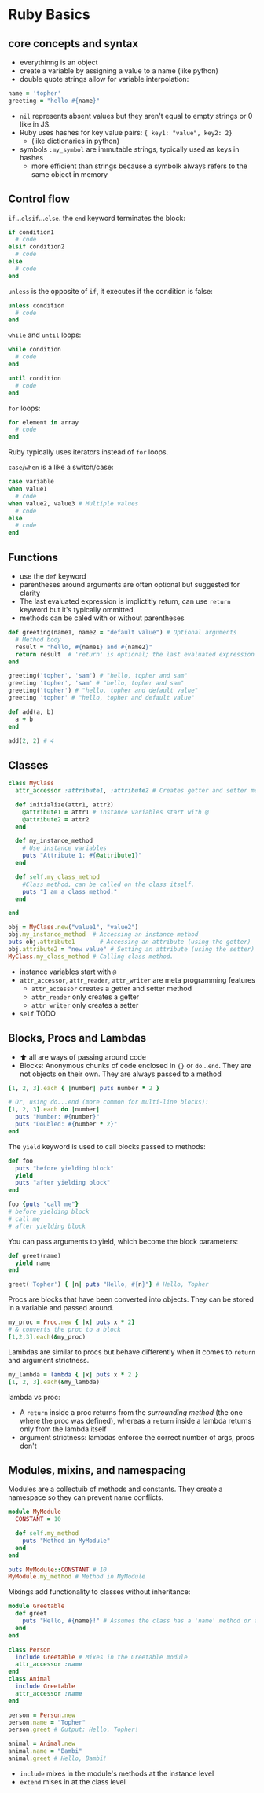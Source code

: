# Ruby Basics

## core concepts and syntax

- everythinng is an object
- create a variable by assigning a value to a name (like python)
- double quote strings allow for variable interpolation:

```rb
name = 'topher'
greeting = "hello #{name}"
```

- `nil` represents absent values but they aren't equal to empty strings or 0 like in JS.
- Ruby uses hashes for key value pairs: `{ key1: "value", key2: 2}`
  - (like dictionaries in python)
- symbols `:my_symbol` are immutable strings, typically used as keys in hashes
  - more efficient than strings because a symbolk always refers to the same object in memory

## Control flow

`if`...`elsif`...`else`. the `end` keyword terminates the  block:

```rb
if condition1
  # code
elsif condition2
  # code
else
  # code
end
```

`unless` is the opposite of `if`, it executes if the condition is false:

```rb
unless condition
  # code
end
```

`while` and `until` loops:

```rb
while condition
  # code
end

until condition
  # code
end
```

`for` loops:

```rb
for element in array
  # code
end
```

Ruby typically uses iterators instead of `for` loops.

`case`/`when` is a like a switch/case:

```rb
case variable
when value1
  # code
when value2, value3 # Multiple values
  # code
else
  # code
end
```

## Functions

- use the `def` keyword
- parentheses around arguments are often optional but suggested for clarity
- The last evaluated expression is implictitly return, can use `return` keyword but it's typically ommitted.
- methods can be caled with or without parentheses

```rb
def greeting(name1, name2 = "default value") # Optional arguments
  # Method body
  result = "hello, #{name1} and #{name2}"
  return result  # 'return' is optional; the last evaluated expression is returned
end

greeting('topher', 'sam') # "hello, topher and sam"
greeting 'topher', 'sam' # "hello, topher and sam"
greeting('topher') # "hello, topher and default value"
greeting 'topher' # "hello, topher and default value"

def add(a, b)
  a + b
end

add(2, 2) # 4
```

## Classes

```rb
class MyClass
  attr_accessor :attribute1, :attribute2 # Creates getter and setter methods

  def initialize(attr1, attr2)
    @attribute1 = attr1 # Instance variables start with @
    @attribute2 = attr2
  end

  def my_instance_method
    # Use instance variables
    puts "Attribute 1: #{@attribute1}"
  end

  def self.my_class_method
    #Class method, can be called on the class itself.
    puts "I am a class method."
  end

end

obj = MyClass.new("value1", "value2")
obj.my_instance_method  # Accessing an instance method
puts obj.attribute1       # Accessing an attribute (using the getter)
obj.attribute2 = "new value" # Setting an attribute (using the setter)
MyClass.my_class_method # Calling class method.
```

- instance variables start with `@`
- `attr_accessor`, `attr_reader`, `attr_writer` are meta programming features
  - `attr_accessor` creates a getter and setter method
  - `attr_reader` only creates a getter
  - `attr_writer` only creates a setter
- `self` TODO

## Blocks, Procs and Lambdas

- ⬆️ all are ways of passing around code
- Blocks:  Anonymous chunks of code enclosed in `{}` or `do`...`end`.  They are not objects on their own. They are always passed to a method

```rb
[1, 2, 3].each { |number| puts number * 2 }

# Or, using do...end (more common for multi-line blocks):
[1, 2, 3].each do |number|
  puts "Number: #{number}"
  puts "Doubled: #{number * 2}"
end
```

The `yield` keyword is used to call blocks passed to methods:

```rb
def foo
  puts "before yielding block"
  yield
  puts "after yielding block"
end

foo {puts "call me"}
# before yielding block
# call me
# after yielding block
```

You can pass arguments to yield, which become the block parameters:

```rb
def greet(name)
  yield name
end

greet('Topher') { |n| puts "Hello, #{n}"} # Hello, Topher
```

Procs are blocks that have been converted into objects. They can be stored in a variable and passed around.

```rb
my_proc = Proc.new { |x| puts x * 2}
# & converts the proc to a block
[1,2,3].each(&my_proc)
```

Lambdas are similar to procs but behave differently when it comes to `return` and argument strictness.

```rb
my_lambda = lambda { |x| puts x * 2 }
[1, 2, 3].each(&my_lambda)
```

lambda vs proc:

- A `return` inside a proc returns from the *surrounding method* (the one where the proc was defined), whereas a `return` inside a lambda returns only from the lambda itself
- argument strictness: lambdas enforce the correct number of args, procs don't

## Modules, mixins, and namespacing

Modules are a collectuib of methods and constants. They create a namespace so they can prevent name conflicts.

```rb
module MyModule
  CONSTANT = 10

  def self.my_method
    puts "Method in MyModule"
  end
end

puts MyModule::CONSTANT # 10
MyModule.my_method # Method in MyModule
```

Mixings add functionality to classes without inheritance:

```rb
module Greetable
  def greet
    puts "Hello, #{name}!" # Assumes the class has a 'name' method or attribute
  end
end

class Person
  include Greetable # Mixes in the Greetable module
  attr_accessor :name
end
class Animal
  include Greetable
  attr_accessor :name
end

person = Person.new
person.name = "Topher"
person.greet # Output: Hello, Topher!

animal = Animal.new
animal.name = "Bambi"
animal.greet # Hello, Bambi!
```

- `include` mixes in the module's methods at the instance level
- `extend` mises in at the class level

